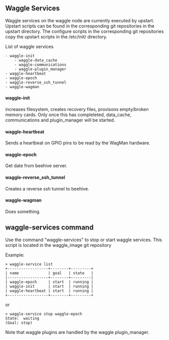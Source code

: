 ## Waggle Services

Waggle services on the waggle node are currently executed by upstart. Upstart scripts can be found in the corresponding git repositories in the upstart directory. The configure scripts in the corresponding git repositories copy the upstart scripts in the /etc/init/ directory.

List of waggle services
```text
- waggle-init 
    - waggle-data_cache
    - waggle-communications	  			 
    - waggle-plugin_manager
- waggle-heartbeat
- waggle-epoch
- waggle-reverse_ssh_tunnel
- waggle-wagman
```

#### waggle-init
increases filesystem, creates recovery files, provisons empty/broken memory cards. Only once this has completeted, data_cache, communications and plugin_manager will be started.

#### waggle-heartbeat
Sends a heartbeat on GPIO pins to be read by the WagMan hardware.

#### waggle-epoch
Get date from beehive server.

#### waggle-reverse_ssh_tunnel
Creates a reverse ssh tunnel to beehive.

#### waggle-wagman
Does something.

## waggle-services command

Use the command "waggle-services" to stop or start waggle services. This script is located in the waggle_image git repository

Example:
```text
> waggle-service list
+------------------+--------+---------+
| name             | goal   | state   |
|------------------+--------+---------|
| waggle-epoch     | start  | running |
| waggle-init      | start  | running |
| waggle-heartbeat | start  | running |
+------------------+--------+---------+
```
or
```text
> waggle-service stop waggle-epoch
State:  waiting
(Goal: stop)
```

Note that waggle plugins are handled by the waggle plugin_manager.



